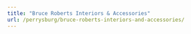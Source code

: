 ```yaml
---
title: "Bruce Roberts Interiors & Accessories"
url: /perrysburg/bruce-roberts-interiors-and-accessories/
---
```

